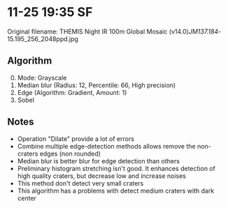 # 11-25 19:35 SF

Original filename: THEMIS Night IR 100m Global Mosaic (v14.0)_JM137.184_-15.195_256_2048ppd.jpg

## Algorithm

0. Mode: Grayscale
1. Median blur (Radius: 12, Percentile: 66, High precision)
2. Edge (Algorithm: Gradient, Amount: 1)
3. Sobel

## Notes

- Operation "Dilate" provide a lot of errors
- Combine multiple edge-detection methods allows remove the non-craters edges (non rounded)
- Median blur is better blur for edge detection than others
- Preliminary histogram stretching isn't good. It enhances detection of high quality craters, but decrease low and increase noises
- This method don't detect very small craters
- This algorithm has a problems with detect medium craters with dark center